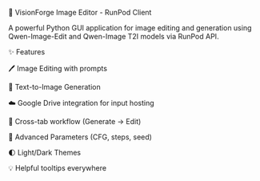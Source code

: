 🎨 VisionForge Image Editor - RunPod Client

A powerful Python GUI application for image editing and generation using Qwen-Image-Edit and Qwen-Image T2I models via RunPod API.


✨ Features

🖊️ Image Editing with prompts

🎨 Text-to-Image Generation

☁️ Google Drive integration for input hosting

🔄 Cross-tab workflow (Generate → Edit)

🎯 Advanced Parameters (CFG, steps, seed)

🌓 Light/Dark Themes

💡 Helpful tooltips everywhere

